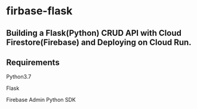 # firbase-flask

## Building a Flask(Python) CRUD API with Cloud Firestore(Firebase) and Deploying on Cloud Run.

## Requirements
Python3.7

Flask

Firebase Admin Python SDK
